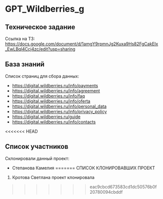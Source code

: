 # GPT_Wildberries_g

## Техническое задание
Ссылка на ТЗ: https://docs.google.com/document/d/1amgY9rpmnJg2Kuxa9Hs82FgCakEIx_EwLBql4Ccj4zc/edit?usp=sharing

## База знаний
Список страниц для сбора данных:
- https://digital.wildberries.ru/info/payments
- https://digital.wildberries.ru/info/agreement
- https://digital.wildberries.ru/info/faq
- https://digital.wildberries.ru/info/oferta
- https://digital.wildberries.ru/info/personal_data
- https://digital.wildberries.ru/info/privacy_policy
- https://digital.wildberries.ru/guide
- https://digital.wildberries.ru/info/contacts

<<<<<<< HEAD
## Список участников
Склонировали данный проект:
- Степанова Камелия 
=======
СПИСОК КЛОНИРОВАВШИХ ПРОЕКТ
1. Кротова Светлана проект клонировала
>>>>>>> eac9cbcd673583cd1dc50576b0f20780094cbddf
